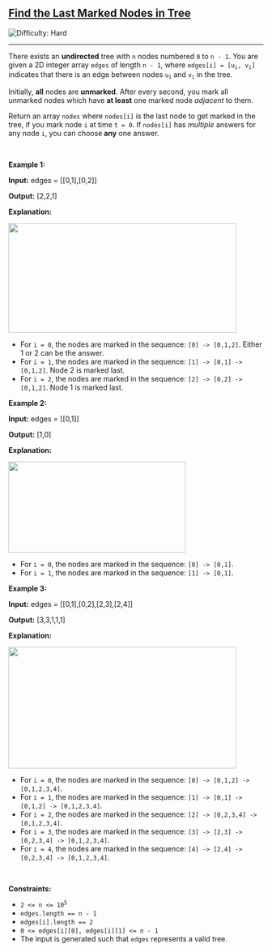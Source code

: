 <h2><a href="https://leetcode.com/problems/find-the-last-marked-nodes-in-tree">Find the Last Marked Nodes in Tree</a></h2> <img src='https://img.shields.io/badge/Difficulty-Hard-red' alt='Difficulty: Hard' /><hr><p>There exists an <strong>undirected</strong> tree with <code>n</code> nodes numbered <code>0</code> to <code>n - 1</code>. You are given a 2D integer array <code>edges</code> of length <code>n - 1</code>, where <code>edges[i] = [u<sub>i</sub>, v<sub>i</sub>]</code> indicates that there is an edge between nodes <code>u<sub>i</sub></code> and <code>v<sub>i</sub></code> in the tree.</p>

<p>Initially, <strong>all</strong> nodes are <strong>unmarked</strong>. After every second, you mark all unmarked nodes which have <strong>at least</strong> one marked node <em>adjacent</em> to them.</p>

<p>Return an array <code>nodes</code> where <code>nodes[i]</code> is the last node to get marked in the tree, if you mark node <code>i</code> at time <code>t = 0</code>. If <code>nodes[i]</code> has <em>multiple</em> answers for any node <code>i</code>, you can choose<strong> any</strong> one answer.</p>

<p>&nbsp;</p>
<p><strong class="example">Example 1:</strong></p>

<div class="example-block">
<p><strong>Input:</strong> <span class="example-io">edges = [[0,1],[0,2]]</span></p>

<p><strong>Output:</strong> [2,2,1]</p>

<p><strong>Explanation:</strong></p>

<p><img alt="" src="https://assets.leetcode.com/uploads/2024/06/01/screenshot-2024-06-02-122236.png" style="width: 450px; height: 217px;" /></p>

<ul>
	<li>For <code>i = 0</code>, the nodes are marked in the sequence: <code>[0] -&gt; [0,1,2]</code>. Either 1 or 2 can be the answer.</li>
	<li>For <code>i = 1</code>, the nodes are marked in the sequence: <code>[1] -&gt; [0,1] -&gt; [0,1,2]</code>. Node 2 is marked last.</li>
	<li>For <code>i = 2</code>, the nodes are marked in the sequence: <code>[2] -&gt; [0,2] -&gt; [0,1,2]</code>. Node 1 is marked last.</li>
</ul>
</div>

<p><strong class="example">Example 2:</strong></p>

<div class="example-block">
<p><strong>Input:</strong> <span class="example-io">edges = [[0,1]]</span></p>

<p><strong>Output:</strong> [1,0]</p>

<p><strong>Explanation:</strong></p>

<p><img alt="" src="https://assets.leetcode.com/uploads/2024/06/01/screenshot-2024-06-02-122249.png" style="width: 350px; height: 180px;" /></p>

<ul>
	<li>For <code>i = 0</code>, the nodes are marked in the sequence: <code>[0] -&gt; [0,1]</code>.</li>
	<li>For <code>i = 1</code>, the nodes are marked in the sequence: <code>[1] -&gt; [0,1]</code>.</li>
</ul>
</div>

<p><strong class="example">Example 3:</strong></p>

<div class="example-block">
<p><strong>Input:</strong> <span class="example-io">edges = [[0,1],[0,2],[2,3],[2,4]]</span></p>

<p><strong>Output:</strong> [3,3,1,1,1]</p>

<p><strong>Explanation:</strong></p>

<p><img alt="" src="https://assets.leetcode.com/uploads/2024/06/03/screenshot-2024-06-03-210550.png" style="height: 240px; width: 450px;" /></p>

<ul>
	<li>For <code>i = 0</code>, the nodes are marked in the sequence: <code>[0] -&gt; [0,1,2] -&gt; [0,1,2,3,4]</code>.</li>
	<li>For <code>i = 1</code>, the nodes are marked in the sequence: <code>[1] -&gt; [0,1] -&gt; [0,1,2] -&gt; [0,1,2,3,4]</code>.</li>
	<li>For <code>i = 2</code>, the nodes are marked in the sequence: <code>[2] -&gt; [0,2,3,4] -&gt; [0,1,2,3,4]</code>.</li>
	<li>For <code>i = 3</code>, the nodes are marked in the sequence: <code>[3] -&gt; [2,3] -&gt; [0,2,3,4] -&gt; [0,1,2,3,4]</code>.</li>
	<li>For <code>i = 4</code>, the nodes are marked in the sequence: <code>[4] -&gt; [2,4] -&gt; [0,2,3,4] -&gt; [0,1,2,3,4]</code>.</li>
</ul>
</div>

<p>&nbsp;</p>
<p><strong>Constraints:</strong></p>

<ul>
	<li><code>2 &lt;= n &lt;= 10<sup>5</sup></code></li>
	<li><code>edges.length == n - 1</code></li>
	<li><code>edges[i].length == 2</code></li>
	<li><code>0 &lt;= edges[i][0], edges[i][1] &lt;= n - 1</code></li>
	<li>The input is generated such that <code>edges</code> represents a valid tree.</li>
</ul>
